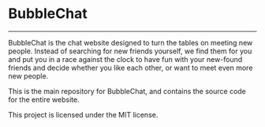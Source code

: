 # BubbleChat

---

BubbleChat is the chat website designed to turn the tables on meeting new people. Instead of searching for new friends yourself, we find them for you and put you in a race against the clock to have fun with your new-found friends and decide whether you like each other, or want to meet even more new people.

This is the main repository for BubbleChat, and contains the source code for the entire website.

This project is licensed under the MIT license.